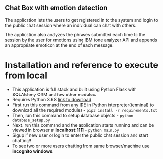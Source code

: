 ## Chat Box with emotion detection

The application lets the users to get registered in to the system and login to the public chat session where an individual can chat with others.

The application also analyzes the phrases submitted each time to the session by the user for emotions using IBM tone analyzer API and appends an appropriate emoticon at the end of each message. 

# Installation and reference to execute from local

* This application is full stack and built using Python Flask with SQLAlchmy ORM and few other modules.
* Requires Python 3.6.8 [link to download]()
* First run this command from any IDE in Python interpreter(terminal) to download all the required modules - `pip3 install -r requirements.txt`
* Then, run this command to setup database objects - `python database_setup.py`
* Next, run this command and the application starts running and can be viewed in browser at **localhost:1111** - `python main.py`
* Sigup if new user or login to enter the public chat session and start chatting!!
* To see two or more users chatting from same browser/machine use **incognito windows**.